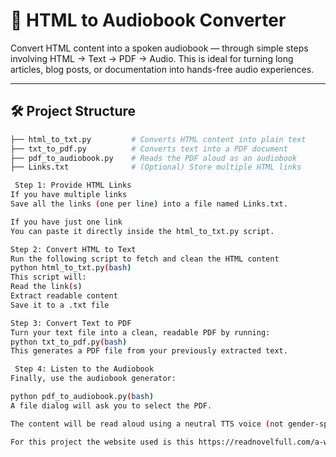 # 📖 HTML to Audiobook Converter

Convert HTML content into a spoken audiobook — through simple steps involving HTML -> Text -> PDF -> Audio. This is ideal for turning long articles, blog posts, or documentation into hands-free audio experiences.

---

## 🛠 Project Structure

```bash
├── html_to_txt.py         # Converts HTML content into plain text
├── txt_to_pdf.py          # Converts text into a PDF document
├── pdf_to_audiobook.py    # Reads the PDF aloud as an audiobook
├── Links.txt              # (Optional) Store multiple HTML links

 Step 1: Provide HTML Links
If you have multiple links
Save all the links (one per line) into a file named Links.txt.

If you have just one link
You can paste it directly inside the html_to_txt.py script.

Step 2: Convert HTML to Text
Run the following script to fetch and clean the HTML content
python html_to_txt.py(bash)
This script will:
Read the link(s)
Extract readable content
Save it to a .txt file

Step 3: Convert Text to PDF
Turn your text file into a clean, readable PDF by running:
python txt_to_pdf.py(bash)
This generates a PDF file from your previously extracted text.

 Step 4: Listen to the Audiobook
Finally, use the audiobook generator:

python pdf_to_audiobook.py(bash)
A file dialog will ask you to select the PDF.

The content will be read aloud using a neutral TTS voice (not gender-specific).

For this project the website used is this https://readnovelfull.com/a-will-eternal.html
